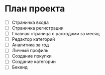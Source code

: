 # План проекта

- [ ] Страничка входа
- [ ] Страничка регистрации
- [ ] Главная страница с расходами за месяц
- [ ] Редактор категорий
- [ ] Аналитика за год
- [ ] Личный профиль
- [ ] Создание покупки
- [ ] Создание категории
- [ ] Бекенд

